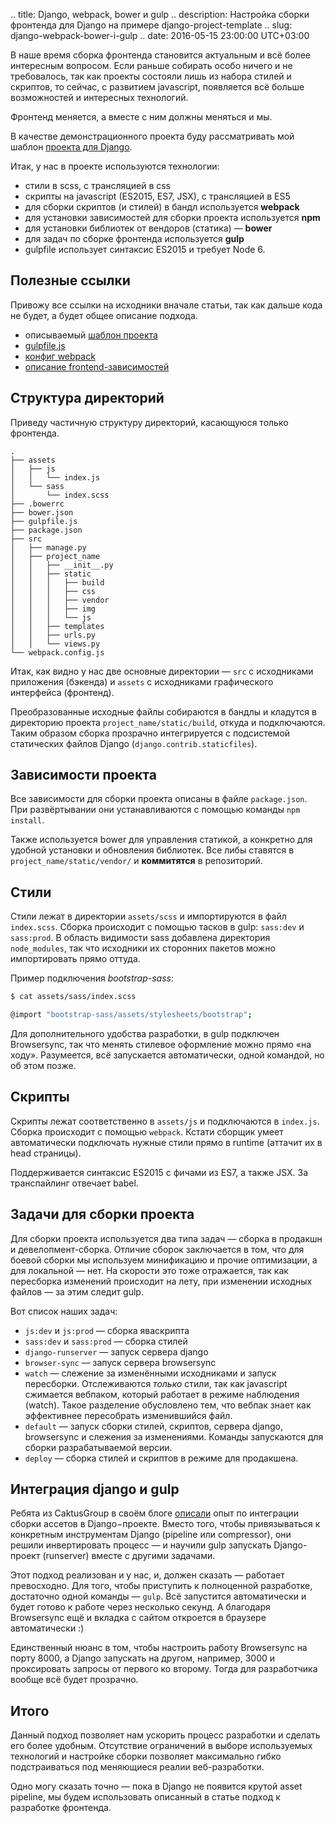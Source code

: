 .. title: Django, webpack, bower и gulp
.. description: Настройка сборки фронтенда для Django на примере django-project-template
.. slug: django-webpack-bower-i-gulp
.. date: 2016-05-15 23:00:00 UTC+03:00


В наше время сборка фронтенда становится актуальным и всё более интересным вопросом. Если раньше собирать особо ничего и не требовалось, так как проекты состояли лишь из набора стилей и скриптов, то сейчас, с развитием javascript, появляется всё больше возможностей и интересных технологий.

Фронтенд меняется, а вместе с ним должны меняться и мы.

В качестве демонстрационного проекта буду рассматривать мой шаблон [проекта для Django](https://github.com/asyncee/django-project-template).

Итак, у нас в проекте используются технологии:

- стили в scss, с трансляцией в css
- скрипты на javascript (ES2015, ES7, JSX), с трансляцией в ES5
- для сборки скриптов (и стилей) в бандл используется **webpack**
- для установки зависимостей для сборки проекта используется **npm**
- для установки библиотек от вендоров (статика) — **bower**
- для задач по сборке фронтенда используется **gulp**
- gulpfile использует синтаксис ES2015 и требует Node 6.


## Полезные ссылки

Привожу все ссылки на исходники вначале статьи, так как дальше кода не будет, а будет общее описание подхода.

- описываемый [шаблон проекта](https://github.com/asyncee/django-project-template)
- [gulpfile.js](https://github.com/asyncee/django-project-template/blob/master/gulpfile.js)
- [конфиг webpack](https://github.com/asyncee/django-project-template/blob/master/webpack.config.js)
- [описание frontend-зависимостей](https://github.com/asyncee/django-project-template/blob/master/package.json)


## Структура директорий

Приведу частичную структуру директорий, касающуюся только фронтенда.

```
.
├── assets
│   ├── js
│   │   └── index.js
│   └── sass
│       └── index.scss
├── .bowerrc
├── bower.json
├── gulpfile.js
├── package.json
├── src
│   ├── manage.py
│   ├── project_name
│   │   ├── __init__.py
│   │   ├── static
│   │   │   ├── build
│   │   │   ├── css
│   │   │   ├── vendor
│   │   │   ├── img
│   │   │   └── js
│   │   ├── templates
│   │   ├── urls.py
│   │   └── views.py
└── webpack.config.js
```

Итак, как видно у нас две основные директории — `src` с исходниками приложения (бэкенда) и `assets` с исходниками графического интерфейса (фронтенд).

Преобразованные исходные файлы собираются в бандлы и кладутся в директорию проекта `project_name/static/build`, откуда и подключаются. Таким образом сборка прозрачно интегрируется с подсистемой статических файлов Django (`django.contrib.staticfiles`).


## Зависимости проекта

Все зависимости для сборки проекта описаны в файле `package.json`. При развёртывании они устанавливаются с помощью команды `npm install`.

Также используется bower для управления статикой, а конкретно для удобной установки и обновления библиотек. Все либы ставятся в `project_name/static/vendor/` и **коммитятся** в репозиторий.


## Стили

Стили лежат в директории `assets/scss` и импортируются в файл `index.scss`. Сборка происходит с помощью тасков в gulp: `sass:dev` и `sass:prod`. В область видимости sass добавлена директория `node_modules`, так что исходники их сторонних пакетов можно импортировать прямо оттуда.

Пример подключения *bootstrap-sass*:

```bash
$ cat assets/sass/index.scss

@import "bootstrap-sass/assets/stylesheets/bootstrap";
```

Для дополнительного удобства разработки, в gulp подключен Browsersync, так что менять стилевое оформление можно прямо «на ходу». Разумеется, всё запускается автоматически, одной командой, но об этом позже.


## Скрипты

Скрипты лежат соответственно в `assets/js` и подключаются в `index.js`. Сборка происходит с помощью `webpack`. Кстати сборщик умеет автоматически подключать нужные стили прямо в runtime (аттачит их в head страницы).

Поддерживается синтаксис ES2015 с фичами из ES7, а также JSX. За транспайлинг отвечает babel.


## Задачи для сборки проекта

Для сборки проекта используется два типа задач — сборка в продакшн и девелопмент-сборка. Отличие сборок заключается в том, что для боевой сборки мы используем минификацию и прочие оптимизации, а для локальной — нет. На скорости это тоже отражается, так как пересборка изменений происходит на лету, при изменении исходных файлов — за этим следит gulp.

Вот список наших задач:
- `js:dev` и `js:prod` — сборка яваскрипта
- `sass:dev` и `sass:prod` — сборка стилей
- `django-runserver` — запуск сервера django
- `browser-sync` — запуск сервера browsersync
- `watch` — слежение за изменёнными исходниками и запуск пересборки. Отслеживаются *только* стили, так как javascript сжимается вебпаком, который работает в режиме наблюдения (watch). Такое разделение обусловлено тем, что вебпак знает как эффективнее пересобрать изменившийся файл.
- `default` — запуск сборки стилей, скриптов, сервера django, browsersync и слежения за изменениями. Команды запускаются для сборки разрабатываемой версии.
- `deploy` — сборка стилей и скриптов в режиме для продакшена.


## Интеграция django и gulp
Ребята из CaktusGroup в своём блоге [описали](https://www.caktusgroup.com/blog/2016/05/02/es6-django-lovers/) опыт по интеграции сборки ассетов в Django−проекте. Вместо того, чтобы привязываться к конкретным инструментам Django (pipeline или compressor), они решили инвертировать процесс — и научили gulp запускать Django-проект (runserver) вместе с другими задачами.

Этот подход реализован и у нас, и, должен сказать — работает превосходно. Для того, чтобы приступить к полноценной разработке, достаточно одной команды — `gulp`. Всё запустится автоматически и будет готово к работе через несколько секунд. А благодаря Browsersync ещё и вкладка с сайтом откроется в браузере автоматически :)

Единственный нюанс в том, чтобы настроить работу Browsersync на порту 8000, а Django запускать на другом, например, 3000 и проксировать запросы от первого ко второму. Тогда для разработчика вообще всё будет прозрачно.

## Итого

Данный подход позволяет нам ускорить процесс разработки и сделать его более удобным. Отсутствие ограничений в выборе используемых технологий и настройке сборки позволяет максимально гибко подстраиваться под меняющиеся реалии веб-разработки.

Одно могу сказать точно — пока в Django не появится крутой asset pipeline, мы будем использовать описанный в статье подход к разработке фронтенда.
